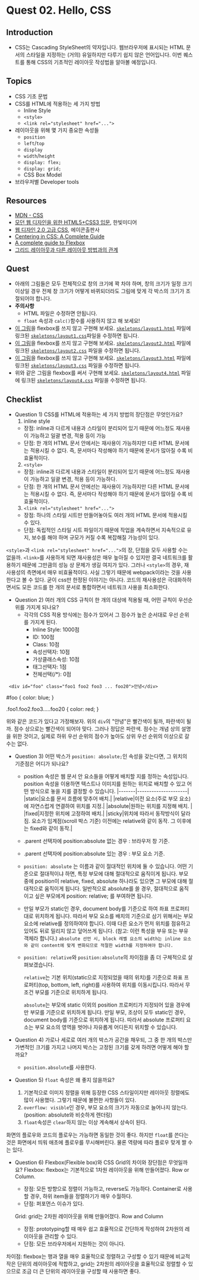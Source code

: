 # Quest 02. Hello, CSS


## Introduction
* CSS는 Cascading StyleSheet의 약자입니다. 웹브라우저에 표시되는 HTML 문서의 스타일을 지정하는 (거의) 유일하지만 다루기 쉽지 않은 언어입니다. 이번 퀘스트를 통해 CSS의 기초적인 레이아웃 작성법을 알아볼 예정입니다.

## Topics
* CSS 기초 문법
* CSS를 HTML에 적용하는 세 가지 방법
  * Inline Style
  * `<style>`
  * `<link rel="stylesheet" href="...">`
* 레이아웃을 위해 몇 가지 중요한 속성들
  * `position`
  * `left`/`top`
  * `display`
  * `width`/`height`
  * `display: flex;`
  * `display: grid;`
  * CSS Box Model
* 브라우저별 Developer tools

## Resources
* [MDN - CSS](https://developer.mozilla.org/ko/docs/Web/CSS)
* [모던 웹 디자인을 위한 HTML5+CSS3 입문](http://www.yes24.com/24/Goods/15683538?Acode=101), 한빛미디어
* [웹 디자인 2.0 고급 CSS](http://www.yes24.com/24/Goods/2808075?Acode=101), 에이콘출판사
* [Centering in CSS: A Complete Guide](https://css-tricks.com/centering-css-complete-guide/)
* [A complete guide to Flexbox](https://css-tricks.com/snippets/css/a-guide-to-flexbox/)
* [그리드 레이아웃과 다른 레이아웃 방법과의 관계](https://developer.mozilla.org/ko/docs/Web/CSS/CSS_Grid_Layout/%EA%B7%B8%EB%A6%AC%EB%93%9C_%EB%A0%88%EC%9D%B4%EC%95%84%EC%9B%83%EA%B3%BC_%EB%8B%A4%EB%A5%B8_%EB%A0%88%EC%9D%B4%EC%95%84%EC%9B%83_%EB%B0%A9%EB%B2%95%EA%B3%BC%EC%9D%98_%EA%B4%80%EA%B3%84)

## Quest
* 아래의 그림들은 모두 전체적으로 창의 크기에 꽉 차야 하며, 창의 크기가 일정 크기 이상일 경우 전체 창 크기가 어떻게 바뀌되더라도 그림에 맞게 각 박스의 크기가 조절되어야 합니다.
* **주의사항**
  * HTML 파일은 수정하면 안됩니다.
  * `float` 속성과 `calc()`함수를 사용하지 않고 해 보세요!
* [이 그림](layout1.png)을 flexbox를 쓰지 않고 구현해 보세요. [`skeletons/layout1.html`](skeletons/layout1.html) 파일에 링크된 [`skeletons/layout1.css`](skeletons/layout1.css)파일을 수정하면 됩니다.
* [이 그림](layout2.png)을 flexbox를 쓰지 않고 구현해 보세요. [`skeletons/layout2.html`](skeletons/layout2.html)  파일에 링크된 [`skeletons/layout2.css`](skeletons/layout2.css) 파일을 수정하면 됩니다.
* [이 그림](layout3.png)을 flexbox를 쓰지 않고 구현해 보세요. [`skeletons/layout3.html`](skeletons/layout3.html)  파일에 링크된 [`skeletons/layout3.css`](skeletons/layout3.css) 파일을 수정하면 됩니다.
* 위와 같은 그림을 flexbox를 써서 구현해 보세요. [`skeletons/layout4.html`](skeletons/layout4.html)  파일에 링크된 [`skeletons/layout4.css`](skeletons/layout4.css) 파일을 수정하면 됩니다.

## Checklist
* Question 1) CSS를 HTML에 적용하는 세 가지 방법의 장단점은 무엇인가요?
  1. inline style
    * 장점: inline과 다르게 내용과 스타일이 분리되어 있기 때문에 어느정도 재사용이 가능하고 일괄 변경, 적용 등이 가능
    * 단점: 한 개의 HTML 문서 안에서는 재사용이 가능하지만 다른 HTML 문서에는 적용시킬 수 없다. 즉, 문서마다 작성해야 하기 때문에 문서가 많아질 수록 비효율적이다.
  2. `<style>`
    * 장점: inline과 다르게 내용과 스타일이 분리되어 있기 때문에 어느정도 재사용이 가능하고 일괄 변경, 적용 등이 가능하다.
    * 단점: 한 개의 HTML 문서 안에선는 재사용이 가능하지만 다른 HTML 문서에는 적용시킬 수 없다. 즉, 문서마다 작성해야 하기 때문에 문서가 많아질 수록 비효율적이다.
  3. `<link rel="stylesheet" href="...">`
    * 장점: 하나의 스타일 시트만 만들어놓아도 여러 개의 HTML 문서에 적용시킬 수 있다.
    * 단점: 독립적인 스타일 시트 파일이기 때문에 작업을 계속하면서 지속적으로 유지, 보수를 해야 하며 규모가 커질 수록 복잡해질 가능성이 있다.

`<style>`과 `<link rel="stylesheet" href="...">`의 장, 단점을 모두 사용할 수는 없을까. `<link>`를 사용하게 되면 재사용성은 매우 높아질 수 있지만 결국 네트워크를 활용하기 때문에 그만큼의 성능 상 문제가 생길 여지가 있다. 그러나 `<style>`의 경우, 재사용성의 측면에서 매우 비효율적이다. 사실 그렇기 때문에 webpack이라는 것을 사용한다고 볼 수 있다. 굳이 css만 한정된 이야기는 아니다. 코드의 재사용성은 극대화하하면서도 모든 코드를 한 개의 문서로 통합하면서 네트워크 사용을 최소화한다. 

* Question 2) 여러 개의 CSS 규칙이 한 개의 대상에 적용될 때, 어떤 규칙이 우선순위를 가지게 되나요?
  * 각각의 CSS 적용 방식에는 점수가 있어서 그 점수가 높은 순서대로 우선 순위를 가지게 된다.
    * Inline Style: 1000점
    * ID:           100점
    * Class:        10점
    * 속성선택자:      10점
    * 가상클래스속성:   10점
    * 태그선택자:      1점
    * 전체선택(/*):   0점
  
 ` <div id="foo" class="foo1 foo2 foo3 ... foo20">안녕</div>`

  #foo {
   color: blue;
   }

   .foo1.foo2.foo3.....foo20 {
   color: red;
   }

  위와 같은 코드가 있다고 가정해보자. 위의 `div`의 "안녕"은 빨간색이 될까, 파란색이 될까.
점수 상으로는 빨간색이 되어야 맞다. 그러나 정답은 파란색.
점수는 개념 상의 설명을 위한 것이고, 실제로 하위 우선 순위의 점수가 높아도 상위 우선 순위의 이상으로 갈 수는 없다.

* Question 3) 어떤 박스가 `position: absolute;`인 속성을 갖는다면, 그 위치의 기준점은 어디가 되나요?
  * position 속성은 웹 문서 안 요소들을 어떻게 배치할 지를 정하는 속성입니다. position 속성을 이용하면 텍스트나 이미지를 원하는 위치로 배치할 수 있고 어떤 방식으로 놓을 지를 결정할 수 있습니다.
  |-------|---------------------|
  |static|요소를 문서 흐름에 맞추어 배치.|
  |relative|이전 요소(주로 부모 요소)에 자연스럽게 연결하여 위치를 지정.|
  |absolute|원하는 위치를 지정해 배치. |
  |fixed|지정한 위치에 고정하여 배치.|
  |sticky|위치에 따라서 동작방식이 달라짐. 요소가 임계점(scroll 박스 기준) 이전에는 relative와 같이 동작. 그 이후에는 fixed와 같이 동작.|

  * .parent 선택자에 position:absolute 없는 경우 : 브라우저 창 기준.
  * .parent 선택자에 position:absolute 있는 경우 : 부모 요소 기준.
  * `position: absolute` 는 이름과 같이 절대적인 위치에 둘 수 있습니다.
   어떤 기준으로 절대적이냐 하면, 특정 부모에 대해 절대적으로 움직이게 됩니다. 부모 중에 position이 relative, fixed, absolute 하나라도 있으면 
   그 부모에 대해 절대적으로 움직이게 됩니다. 일반적으로 absolute를 쓸 경우, 절대적으로 움직이고 싶은 부모에게 position: relative; 를 부여하면 됩니다.

  * 만일 부모가 static인 경우, document body를 기준으로 하여 좌표 프로퍼티대로 위치하게 됩니다. 따라서 부모 요소를 배치의 기준으로 삼기 위해서는 
    부모 요소에 relative를 정의하여야 합니다.
    이때 다른 요소가 먼저 위치를 점유하고 있어도 뒤로 밀리지 않고 덮어쓰게 됩니다. (참고: 이런 특성을 부유 또는 부유 객체라 합니다.)
    `absolute 선언 시, block 레벨 요소의 width는 inline 요소와 같이 content에 맞게 변화되므로 적절한 width를 지정하여야 합니다.`
  * `position: relative`와 `position:absolute`의 차이점을 좀 더 구체적으로 살펴보겠습니다.

    `relative`는 기본 위치(static으로 지정되었을 때의 위치)를 기준으로 좌표 프로퍼티(top, bottom, left, right)를 사용하여 위치를 이동시킵니다. 
    따라서 무조건 부모를 기준으로 위치하게 됩니다.

     `absolute`는 부모에 static 이외의 position 프로퍼티가 지정되어 있을 경우에만 부모를 기준으로 위치하게 됩니다. 만일 부모, 조상이 모두 static인 
     경우, document body를 기준으로 위치하게 됩니다.
     따라서 absolute 프로퍼티 요소는 부모 요소의 영역을 벗어나 자유롭게 어디든지 위치할 수 있습니다.

* Question 4) 가로나 세로로 여러 개의 박스가 공간을 채우되, 그 중 한 개의 박스만 가변적인 크기를 가지고 나머지 박스는 고정된 크기를 갖게 하려면 어떻게 해야 할까요?
   * `position.absolute`를 사용한다.
	
* Question 5) `float` 속성은 왜 좋지 않을까요?
  1. 기본적으로 이미지 정렬을 위해 등장한 CSS 스타일이지만 레이아웃 정렬에도 많이 사용했다. 그렇기 때문에 불편한 사항들이 있다.
  2. `overflow: visible`인 경우, 부모 요소의 크기가 자동으로 늘어나지 않는다. (position: absolute와 비슷하게 렌더링) 
  3. `float`속성은 `clear`하지 않는 이상 계속해서 상속이 된다.

 화면의 플로우와 코드의 플로우는 가능하면 동일한 것이 좋다. 하지만 `float`를 쓴다는 것은 화면에서 띄워 애초에 플로우를 무시해버린다. 물론 역량에 따라 플로우 맞게 짤 수는 있다.

* Question 6) Flexbox(Flexible box)와 CSS Grid의 차이와 장단점은 무엇일까요?
  Flexbox: flexbox는 기본적으로 1차원 레이아웃을 위해 만들어졌다. Row or Column.

    * 장점: 모든 방향으로 정렬이 가능하고, reverse도 가능하다. Container로 사용할 경우, 하위 item들을 정렬하기가 매우 수월하다.
    * 단점: 퍼포먼스 이슈가 있다.

   Grid: grid는 2차원 레이아웃을 위해 만들어졌다. Row and Column

    * 장점: prototyping할 때 매우 쉽고 효율적으로 간단하게 작성하여 2차원의 레이아웃을 관리할 수 있다.
    * 단점: 모든 브라우저에서 지원하는 것이 아니다.

차이점: flexbox는 행과 열을 매우 효율적으로 정렬하고 구성할 수 있기 때문에 비교적 작은 단위의 레이아웃에 적합하고, grid는 2차원의 레이아웃을 효율적으로 정렬할 수 있으므로 조금 더 큰 단위의 레이아웃을 구성할 때 사용하면 좋다.
